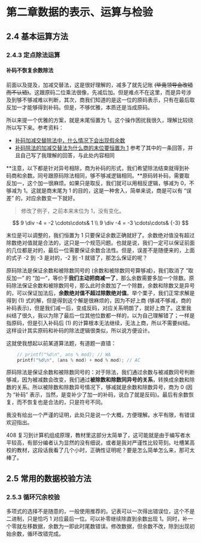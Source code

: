 # 第二章数据的表示、运算与检验

## 2.4 基本运算方法

### 2.4.3 定点除法运算

#### 补码不恢复余数除法

前面以及提及，加减交替法，这是很好理解的，减多了就先记账 ~~(毕竟领导会改错而不认错)~~。这跟原码二位乘法很像，先减后加。但是难点不在这里，而是异号涉及到够不够减难以判断，其次，商我们知道的是这一位的原码表示，只有在最后取反加一才能够得到补码。但是，不够优雅，本质还是当成原码。

所以来提一个优雅的方案，就是末尾恒置为 1。这个操作困扰我很久，理解比较绕所以写下来。参考资料：

- [补码加减交替除法中，什么情况下会出现假余数](https://zhidao.baidu.com/question/361871593811669172.html)
- [补码除法的加减交替法为什么商的末位要恒置为 1](https://www.zhihu.com/question/544063179) 参考了其中的一条回答，并且自己写了我理解的回答，与此处内容相同

**注意，以下都是针对异号相除，商为补码的形式，我们希望除法结束就得到补码商和余数。同号跟原码除法相同，够不够减逻辑相同。**原码转补码，需要取反加一，这个加一很麻烦。如果只是取反，我们就可以用相反逻辑，够减为 0，不够减为 1。这就是商末尾为 1 的目的，这是一种舍入，简单来说，商是可以有 “误差” 的，对应余数变一下就好。

> 修改了例子，之前本来末位为 1，没有变化。

$$
9 \div -4 = -2 \cdots\cdots& 1 \\
9 \div -4 = -3 \cdots\cdots& {-3}
$$

末位是可以调整的，我们恒置为 1 只要保证余数正确就好了。余数绝对值没有超过除数绝对值就是合法的，这只是一个规范问题。也就是说，我们一定可以保证前面的几位都是对的，最后一位需要保证余数合法性。但是，误差不是随便来的，上面的式子 -2 到 -3 是对的，-2 到 -1 就错了，那怎么保证的呢？

原码除法是保证余数和被除数同号的 (余数和被除数同号算够减)，我们取消了 “取反加一” 的 “加一”，等价于**我们主动把商减一了**，那么余数需要多加一个除数。原码除法保证余数和被除数同号，那么此时余数加了一个除数，余数和除数又是异号的，可以保证加法后，**余数绝对值不超过除数绝对值**。举个栗子，我们正常求解是得到 (1) 式的解，但是得到这个解是很麻烦的，因为不好上商 (够减不够减，商的补码表示)，但是我们减一后，变成反码，对应关系明朗了，就好上商了。这里我纠结了很久，我以为除了最后一位其他位数都一样的，以为自己理解错了；一样是指原码，但是引入补码后 (1) 的计算根本无法继续，无法上商，所以不需要纠结。这样设计其实原码和补码的除法逻辑很类似，所以说方便设计。

这就使我想起以前某道算法题，有道题一直错：

```cpp
    // printf("%d\n", ans % mod); // WA
    printf("%d\n", (ans % mod) + mod % mod); // AC
```

原码除法是保证余数和被除数同号的：对于除法，我们通过余数与被减数同号判断够减，因为被减数会改变，我们通过**被除数和除数同异号的关系**，转换成余数和除数的关系。所以被除数和除数异号情况下，够减就是余数和除数异号，商为 0 (因为 “补码” 表示，当然，是变补少了加一的补码，说白了就是反码)。最后有余数恢复，而不恢复也是合法的，只是符号不同。

我没有给出一个严谨的证明，此处只是说一个大概，方便理解。水平有限，有错误欢迎指出。

408 复习到计算机组成原理，教材里这部分太简单了，这可能就是由于编写者水平较高，有部分编者认为显然的没有细说，或者是我对严谨性比较苛刻。吐槽某高校的教材，这段话我看了几个小时，正确性证明呢？要是怎么简单怎么来，那可太棒了。

## 2.5 常用的数据校验方法

### 2.5.3 循环冗余校验

多项式的选择不是随意的，一般使用推荐的。记表可以一次得出错误位，这个不是二进制，只是恰巧 1 对应最后一位。可以补零继续除直到余数出现 1。同时，补一个零就左移数据，余数为一即此时尾数错误。修改数据，但余数不改，除到出现初始余数，循环改错完成。
